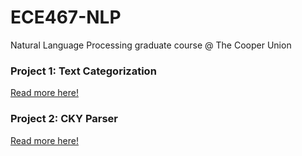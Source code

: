 # ECE467-NLP
Natural Language Processing graduate course @ The Cooper Union

### Project 1: Text Categorization
[Read more here!](https://github.com/gkgkgkgk/ECE467-NLP/blob/main/TextCategorization/README.md)


### Project 2: CKY Parser
[Read more here!](https://github.com/gkgkgkgk/ECE467-NLP/blob/main/TextCategorization/README.md)
